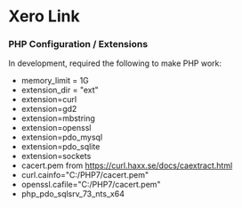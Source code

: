 # Xero Link
### PHP Configuration / Extensions
In development, required the following to make PHP work:
+ memory_limit = 1G
+ extension_dir = "ext"
+ extension=curl
+ extension=gd2
+ extension=mbstring
+ extension=openssl
+ extension=pdo_mysql
+ extension=pdo_sqlite
+ extension=sockets
+ cacert.pem from https://curl.haxx.se/docs/caextract.html
+ curl.cainfo="C:/PHP7/cacert.pem"
+ openssl.cafile="C:/PHP7/cacert.pem"
+ php_pdo_sqlsrv_73_nts_x64